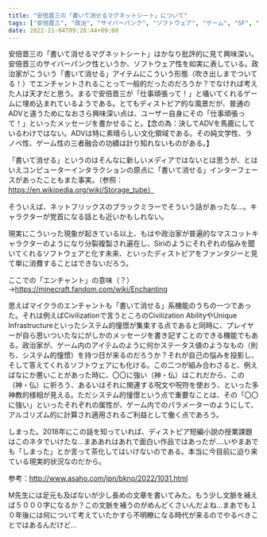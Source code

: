 ```yaml
---
title: "安倍晋三の「書いて消せるマグネットシート」について"
tags: ["安倍晋三", "政治", "サイバーパンク", "ソフトウェア", "ゲーム", "SF", "Minecraft", "Civilization"]
date: 2022-11-04T09:28:44+09:00
---
```


安倍晋三の「書いて消せるマグネットシート」はかなり批評的に見て興味深い。安倍晋三のサイバーパンク性というか、ソフトウェア性を如実に表している。政治家がこういう「書いて消せる」アイテムにこういう形態（吹き出しまでついてる！）でエンチャントされることって一般的だったのだろうか？でなければ考えた人は天才だと思う。まるで安倍晋三が「仕事頑張って！」と囁いてくれるゲームに埋め込まれているようである。とてもディストピア的な風景だが、普通のADVと違うためになおさら興味深い点は、ユーザー自身にその「仕事頑張って！」といったメッセージを書かせること。【念の為：決してADVを馬鹿にしているわけではない。ADVは特に素晴らしい文化領域である。その純文学性、ラノベ性、ゲーム性の三者融合の功績は計り知れないものがある。】

「書いて消せる」というのはそんなに新しいメディアではないとは思うが、とはいえコンピューターインタラクションの原点に「書いて消せる」インターフェースがあったこともまた事実。（参照：https://en.wikipedia.org/wiki/Storage_tube）

そういえば、ネットフリックスのブラックミラーでそういう話があったな...。キャラクターが党首になる話とも近いかもしれない。

現実にこういった現象が起きている以上、もはや政治家が普遍的なマスコットキャラクターのようになり分裂複製され遍在し、Siriのようにそれぞれの悩みを聞いてくれるソフトウェアと化す未来、といったディストピアをファンタジーと見て単に消費することはできないだろう。

ここでの「エンチャント」の意味（？）→https://minecraft.fandom.com/wiki/Enchanting

思えばマイクラのエンチャントも「書いて消せる」系機能のうちの一つであった。それは例えばCivilizationで言うところのCivilization AbilityやUnique Infrastructureといったシステム的憧憬が集束する点であると同時に、プレイヤーが自ら思いついたなにがしかのメッセージを書き記すことのできる機能でもある。政治家が、ゲーム内のアイテムのように何かステータス値のようなもの（則ち、システム的憧憬）を持つ日が来るのだろうか？それが自己の悩みを投影し、そして答えてくれるソフトウェアにも化ける。この二つが組み合わさると、例えばなにか悪いことがあった時に、〇〇に強い（神・仏）はこれだから、この（神・仏）に祈ろう、あるいはそれに関連する呪文や呪符を使おう、といった多神教的様相が見える。ただシステム的憧憬という点で重要なことは、その「〇〇に強い」といったそれぞれの属性が、ゲーム内でのパラメーターのようにして、アルゴリズム的に計算され適用されるご利益として働く点であろう。

しまった。2018年にこの話を知っていれば、ディストピア短編小説の授業課題はこのネタでいけたな...まああれはあれで面白い作品ではあったが....いやまあでも「しまった」とか言って茶化してはいけないのである。本当に今目前に迫り来ている現実的状況なのだから。

参考：http://www.asaho.com/jpn/bkno/2022/1031.html

M先生には足元も及ばないが少し長めの文章を書いてみた。もう少し文脈を補えば５０００字になるか？この文脈を補うのがめんどくさいんだよね...まあでも１０年後には何について考えていたかすら不明瞭になる時代が来るのでやるべきことではあるんだけど...